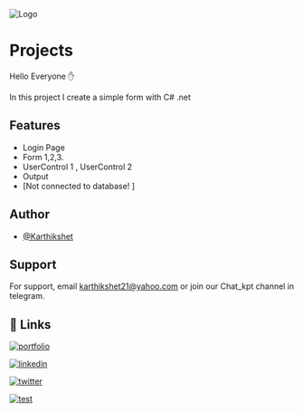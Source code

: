 
![Logo](https://i.postimg.cc/ht9DSCTM/logo.png)


# Projects

Hello Everyone ✋

In this project I create a simple form with C# .net





## Features

- Login Page
- Form 1,2,3.
- UserControl 1 , UserControl 2
- Output
- [Not connected to database! ]




## Author

- [@Karthikshet](https://www.github.com/Karthikshet)


## Support

For support, email karthikshet21@yahoo.com or join our Chat_kpt channel in telegram.


## 🔗 Links
[![portfolio](https://img.shields.io/badge/my_portfolio-000?style=for-the-badge&logo=ko-fi&logoColor=white)](https://linktr.ee/karthikshet)

[![linkedin](https://img.shields.io/badge/linkedin-0A66C2?style=for-the-badge&logo=linkedin&logoColor=white)](https://www.linkedin.com/in/karthik-shet-9a15b4277)

[![twitter](https://img.shields.io/badge/twitter-1DA1F2?style=for-the-badge&logo=twitter&logoColor=white)](https://twitter.com/Karthikshetbmw?t=RnazVPYvgqVJ4kJFfZidQQ&s=09)

[![test](https://img.shields.io/npm/v/npm.svg?logo=nodedotjs)](https://kodezone.42web.io/)
